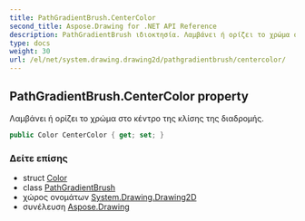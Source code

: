 ```yaml
---
title: PathGradientBrush.CenterColor
second_title: Aspose.Drawing for .NET API Reference
description: PathGradientBrush ιδιοκτησία. Λαμβάνει ή ορίζει το χρώμα στο κέντρο της κλίσης της διαδρομής.
type: docs
weight: 30
url: /el/net/system.drawing.drawing2d/pathgradientbrush/centercolor/
---
```

## PathGradientBrush.CenterColor property

Λαμβάνει ή ορίζει το χρώμα στο κέντρο της κλίσης της διαδρομής.

```csharp
public Color CenterColor { get; set; }
```

### Δείτε επίσης

* struct [Color](../../../system.drawing/color/)
* class [PathGradientBrush](../)
* χώρος ονομάτων [System.Drawing.Drawing2D](../../pathgradientbrush/)
* συνέλευση [Aspose.Drawing](../../../)


